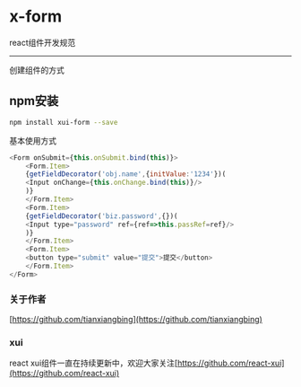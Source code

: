 # x-form
react组件开发规范
***
创建组件的方式
## npm安装

```bash
npm install xui-form --save
```
基本使用方式
```js
<Form onSubmit={this.onSubmit.bind(this)}>
    <Form.Item>
    {getFieldDecorator('obj.name',{initValue:'1234'})(
    <Input onChange={this.onChange.bind(this)}/>
    )}
    </Form.Item>
    <Form.Item>
    {getFieldDecorator('biz.password',{})(
    <Input type="password" ref={ref=>this.passRef=ref}/>
    )}
    </Form.Item>
    <Form.Item>
    <button type="submit" value="提交">提交</button>
    </Form.Item>
</Form>
```
### 关于作者
[https://github.com/tianxiangbing](https://github.com/tianxiangbing)

### xui
react xui组件一直在持续更新中，欢迎大家关注[https://github.com/react-xui](https://github.com/react-xui)